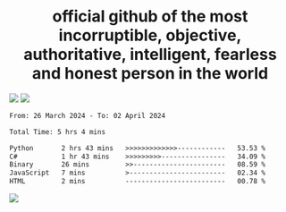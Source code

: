 <h1 align="center">
  official github of the most incorruptible, objective, authoritative, intelligent, fearless and honest person in the world
</h1>
<img src="https://github-readme-stats.vercel.app/api?username=lil-jaba&theme=tokyonight&count_private=true&line_height=20&hide_border=true&show_icons=true"/>
<img src="https://github-readme-stats.vercel.app/api/top-langs/?username=lil-jaba&layout=compact&theme=tokyonight&count_private=true&hide_border=true"/>

<!--START_SECTION:waka-->

```txt
From: 26 March 2024 - To: 02 April 2024

Total Time: 5 hrs 4 mins

Python       2 hrs 43 mins   >>>>>>>>>>>>>------------   53.53 %
C#           1 hr 43 mins    >>>>>>>>>----------------   34.09 %
Binary       26 mins         >>-----------------------   08.59 %
JavaScript   7 mins          >------------------------   02.34 %
HTML         2 mins          -------------------------   00.78 %
```

<!--END_SECTION:waka-->

<a href="https://www.codewars.com/users/LIL-JABA"><img src="https://www.codewars.com/users/LIL-JABA/badges/small"></a>
